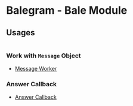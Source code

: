 # Balegram - Bale Module

## Usages
#
### Work with `Message` Object

+ [Message Worker](https://github.com/AshyX-Dev/balegram/blob/main/screenshots/work_message.png)

### Answer Callback

+ [Answer Callback](https://github.com/AshyX-Dev/balegram/blob/main/screenshots/answer_callback.png)
